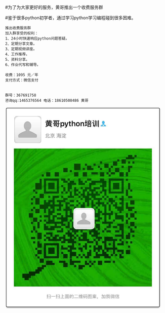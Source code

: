 #为了为大家更好的服务，黄哥推出一个收费服务群

#鉴于很多python初学者，通过学习python学习编程碰到很多困难。

    推出收费服务群
    加入群享受的权利：
    1、24小时快速响应python问题答疑。
    2、定期分享文章。
    3、定期视频讲座。
    4、工作推荐。
    5、资料分享。
    6、作业代写和辅导。

    收费：1095 元／年
    支付方式：微信支付


    群号：367691758
    咨询qq:1465376564 电话：18610508486 黄哥


![](pythonpeiuxn.jpg)
